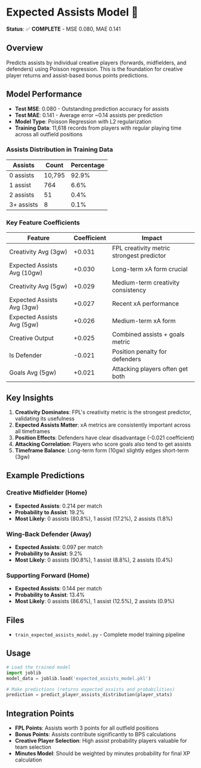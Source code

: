 # Expected Assists Model 🎨

**Status**: ✅ **COMPLETE** - MSE 0.080, MAE 0.141

## Overview
Predicts assists by individual creative players (forwards, midfielders, and defenders) using Poisson regression. This is the foundation for creative player returns and assist-based bonus points predictions.

## Model Performance
- **Test MSE**: 0.080 - Outstanding prediction accuracy for assists
- **Test MAE**: 0.141 - Average error ~0.14 assists per prediction
- **Model Type**: Poisson Regression with L2 regularization
- **Training Data**: 11,618 records from players with regular playing time across all outfield positions

### Assists Distribution in Training Data
| Assists | Count | Percentage |
|---------|-------|------------|
| 0 assists | 10,795 | 92.9% |
| 1 assist | 764 | 6.6% |
| 2 assists | 51 | 0.4% |
| 3+ assists | 8 | 0.1% |

### Key Feature Coefficients
| Feature | Coefficient | Impact |
|---------|-------------|---------|
| Creativity Avg (3gw) | +0.031 | FPL creativity metric strongest predictor |
| Expected Assists Avg (10gw) | +0.030 | Long-term xA form crucial |
| Creativity Avg (5gw) | +0.029 | Medium-term creativity consistency |
| Expected Assists Avg (3gw) | +0.027 | Recent xA performance |
| Expected Assists Avg (5gw) | +0.026 | Medium-term xA form |
| Creative Output | +0.025 | Combined assists + goals metric |
| Is Defender | -0.021 | Position penalty for defenders |
| Goals Avg (5gw) | +0.021 | Attacking players often get both |

## Key Insights
1. **Creativity Dominates**: FPL's creativity metric is the strongest predictor, validating its usefulness
2. **Expected Assists Matter**: xA metrics are consistently important across all timeframes
3. **Position Effects**: Defenders have clear disadvantage (-0.021 coefficient)
4. **Attacking Correlation**: Players who score goals also tend to get assists
5. **Timeframe Balance**: Long-term form (10gw) slightly edges short-term (3gw)

## Example Predictions
### Creative Midfielder (Home)
- **Expected Assists**: 0.214 per match
- **Probability to Assist**: 19.2%
- **Most Likely**: 0 assists (80.8%), 1 assist (17.2%), 2 assists (1.8%)

### Wing-Back Defender (Away)
- **Expected Assists**: 0.097 per match  
- **Probability to Assist**: 9.2%
- **Most Likely**: 0 assists (90.8%), 1 assist (8.8%), 2 assists (0.4%)

### Supporting Forward (Home)
- **Expected Assists**: 0.144 per match
- **Probability to Assist**: 13.4%
- **Most Likely**: 0 assists (86.6%), 1 assist (12.5%), 2 assists (0.9%)

## Files
- `train_expected_assists_model.py` - Complete model training pipeline

## Usage
```python
# Load the trained model
import joblib
model_data = joblib.load('expected_assists_model.pkl')

# Make predictions (returns expected assists and probabilities)
prediction = predict_player_assists_distribution(player_stats)
```

## Integration Points
- **FPL Points**: Assists worth 3 points for all outfield positions
- **Bonus Points**: Assists contribute significantly to BPS calculations
- **Creative Player Selection**: High assist probability players valuable for team selection
- **Minutes Model**: Should be weighted by minutes probability for final XP calculation
